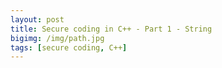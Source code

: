 ```yaml
---
layout: post
title: Secure coding in C++ - Part 1 - String
bigimg: /img/path.jpg
tags: [secure coding, C++]
---
```



